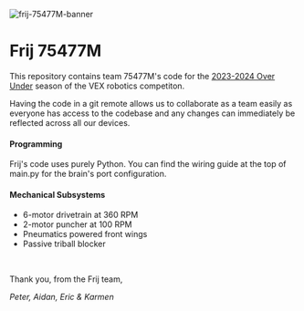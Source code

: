 ![frij-75477M-banner](https://github.com/peterdev22/vrc-over-under/assets/95014170/cdd0f52d-31db-4441-8958-1f1a1ae631fa)

# Frij 75477M
This repository contains team 75477M's code for the [2023-2024 Over Under](https://www.youtube.com/watch?v=dvDqEI7qO34) season of the VEX robotics competiton.

Having the code in a git remote allows us to collaborate as a team easily as everyone has access to the codebase and any changes can immediately be reflected across all our devices. 

#### Programming
Frij's code uses purely Python. You can find the wiring guide at the top of main.py for the brain's port configuration.

#### Mechanical Subsystems
- 6-motor drivetrain at 360 RPM
- 2-motor puncher at 100 RPM
- Pneumatics powered front wings
- Passive triball blocker

<br>

Thank you, from the Frij team,

*Peter, Aidan, Eric & Karmen*
